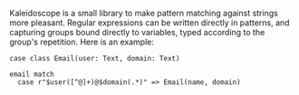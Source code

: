 Kaleidoscope is a small library to make pattern matching against strings more pleasant. Regular
expressions can be written directly in patterns, and capturing groups bound directly to variables,
typed according to the group's repetition. Here is an example:
```amok scala
case class Email(user: Text, domain: Text)

email match
  case r"$user([^@]+)@$domain(.*)" => Email(name, domain)
```